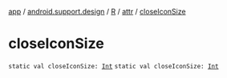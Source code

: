 [app](../../../index.md) / [android.support.design](../../index.md) / [R](../index.md) / [attr](index.md) / [closeIconSize](./close-icon-size.md)

# closeIconSize

`static val closeIconSize: `[`Int`](https://kotlinlang.org/api/latest/jvm/stdlib/kotlin/-int/index.html)
`static val closeIconSize: `[`Int`](https://kotlinlang.org/api/latest/jvm/stdlib/kotlin/-int/index.html)